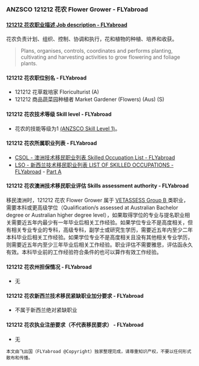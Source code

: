 ### ANZSCO 121212 花农 Flower Grower - FLYabroad ###

####  [121212 花农职业描述 Job description - FLYabroad](http://www.flyabroadvisa.com/anzsco/1212.html#121212)

花农负责计划、组织、控制、协调和执行，花和植物的种植、培养和收获。

> Plans, organises, controls, coordinates and performs planting, cultivating and harvesting activities to grow flowering and foliage plants.

#### 121212 花农职位别名 - FLYabroad
 
- 121212 花草栽培家 Floriculturist (A)
- 121212	 商品蔬菜园种植者 Market Gardener (Flowers) (Aus) (S)

#### 121212 花农技术等级 Skill level - FLYabroad

- 花农的技能等级为1 [(ANZSCO Skill Level 1)](http://www.flyabroadvisa.com/anzsco/)。

#### 121212 花农所属职业列表 - FLYabroad

- [CSOL - 澳洲技术移民职业列表 Skilled Occupation List - FLYabroad](http://www.flyabroadvisa.com/sol/)
- [LSO - 新西兰技术移民职业列表 LIST OF SKILLED OCCUPATIONS - FLYabroad](http://nz.flyabroadvisa.com/lso/) - [Part A](parta)

#### 121212 花农澳洲技术移民职业评估 Skills assessment authority - FLYabroad

移民澳洲时，121212 花农 Flower Grower  属于 [VETASSESS Group B ](http://www.flyabroadvisa.com/ass/vetassess.html)类职业，需要本科或更高级学位（Qualification/s assessed at Australian Bachelor degree or Australian higher degree level），如果取得学位的专业与提名职业相关需要近五年内最少有一年毕业后相关工作经验。如果学位专业不是高度相关，但有相关专业专业的专科，高级专科，副学士或研究生学历，需要近五年内至少二年本科毕业后相关工作经验。如果学位专业不是高度相关且没有其他相关专业学历，则需要近五年内至少三年毕业后相关工作经验。职业评估不需要雅思，评估函永久有效。本科毕业前的工作经验符合条件的也可以算作有效工作经验。

#### 121212 花农州担保情况 - FLYabroad

- 无

#### 121212 花农新西兰技术移民紧缺职业加分要求 - FLYabroad

- 不属于新西兰绝对紧缺职业

#### 121212 花农执业注册要求（不代表移民要求） - FLYabroad

- 无

`本文由飞出国（FLYabroad @Copyright）独家整理完成，请尊重知识产权，不要以任何形式散布和传播。`